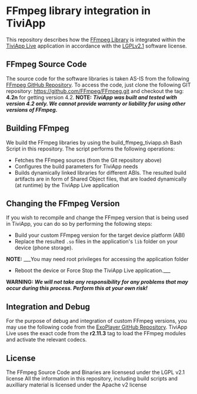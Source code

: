 # FFmpeg library integration in TiviApp
This repository describes how the [FFmpeg Library](https://www.ffmpeg.org/) is integrated within the [TiviApp Live](https://play.google.com/store/apps/details?id=com.treynix.tiviapplive&hl=en) application in accordance with the [LGPLv2.1](https://www.gnu.org/licenses/old-licenses/lgpl-2.1.en.html) software license.

## FFmpeg Source Code
The source code for the software libraries is taken AS-IS from the following [FFmpeg GitHub Repository](https://github.com/FFmpeg/FFmpeg/tree/n4.2). To access the code, just clone the following GIT repository: https://github.com/FFmpeg/FFmpeg.git and checkout the tag: **4.2n** for getting version 4.2.
**NOTE:** ___TiviApp was built and tested with version 4.2 only. We cannot provide warranty or liability for using other versions of FFmpeg.___

## Building FFmpeg
We build the FFmpeg libraries by using the build_ffmpeg_tiviapp.sh Bash Script in this repository. The script performs the following operations:
* Fetches the FFmpeg sources (from the Git repository above)
* Configures the build parameters for TiviApp needs
* Builds dynamically linked libraries for different ABIs.
The resulted build artifacts are in form of Shared Object files, that are loaded dynamically (at runtime) by the TiviApp Live application

## Changing the FFmpeg Version
If you wish to recompile and change the FFmpeg version that is being used in TiviApp, you can do so by performing the following steps:
* Build your custom FFmpeg version for the target device platform (ABI)
* Replace the resulted ```.so``` files in the application's ```lib``` folder on your device (phone storage).

**NOTE:** ___You may need root privileges for accessing the application folder
* Reboot the device or Force Stop the TiviApp Live application.___

**WARNING:** ___We will not take any responsibility for any problems that may occur during this process. Perform this at your own risk!___

## Integration and Debug
For the purpose of debug and integration of custom FFmpeg versions, you may use the following code from the [ExoPlayer GitHub Repository](https://github.com/google/ExoPlayer/tree/r2.11.3/extensions/ffmpeg/src/main/java/com/google/android/exoplayer2/ext/ffmpeg). TiviApp Live uses the exact code from the **r2.11.3** tag to load the FFmpeg modules and activate the relevant codecs.

## License
The FFmpeg Source Code and Binaries are licensesd under the LGPL v2.1 license
All the information in this repository, including build scripts and auxilliary material is licensed under the Apache v2 license 

